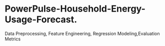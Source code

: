 # PowerPulse-Household-Energy-Usage-Forecast.
Data Preprocessing, Feature Engineering, Regression Modeling,Evaluation Metrics
